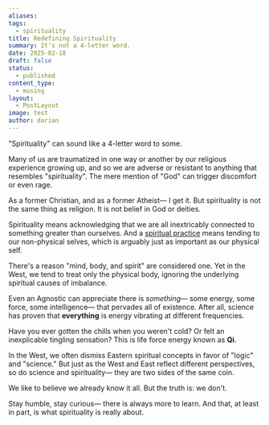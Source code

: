 ```yaml
---
aliases: 
tags:
  - spirituality
title: Redefining Spirituality
summary: It's not a 4-letter word.
date: 2025-02-18
draft: false
status:
  - published
content_type:
  - musing
layout:
  - PostLayout
image: test
author: darian
---
```


"Spirituality" can sound like a 4-letter word to some. 

Many of us are traumatized in one way or another by our religious experience growing up, and so we are adverse or resistant to anything that resembles "spirituality". The mere mention of "God" can trigger discomfort or even rage. 

As a former Christian, and as a former Atheist— I get it. But spirituality is not the same thing as religion. It is not belief in God or deities. 

<span className="bold-underline">Spirituality</span> means acknowledging that we are all inextricably connected to something greater than ourselves. And a [spiritual practice](/daily) means tending to our non-physical selves, which is arguably just as important as our physical self. 

There's a reason "mind, body, and spirit" are considered one. Yet in the West, we tend to treat only the physical body, ignoring the underlying spiritual causes of imbalance.

Even an Agnostic can appreciate there is _something_— some energy, some force, some intelligence— that pervades all of existence.  After all, science has proven that **everything** is energy vibrating at different frequencies.

Have you ever gotten the chills when you weren't cold? Or felt an inexplicable tingling sensation? This is life force energy known as **Qi**. 

In the West, we often dismiss Eastern spiritual concepts in favor of "logic" and "science." But just as the West and East reflect different perspectives, so do science and spirituality— they are two sides of the same coin.

We like to believe we already know it all. But the truth is: we don't.

Stay humble, stay curious— there is always more to learn. And that, at least in part, is what spirituality is really about. 




